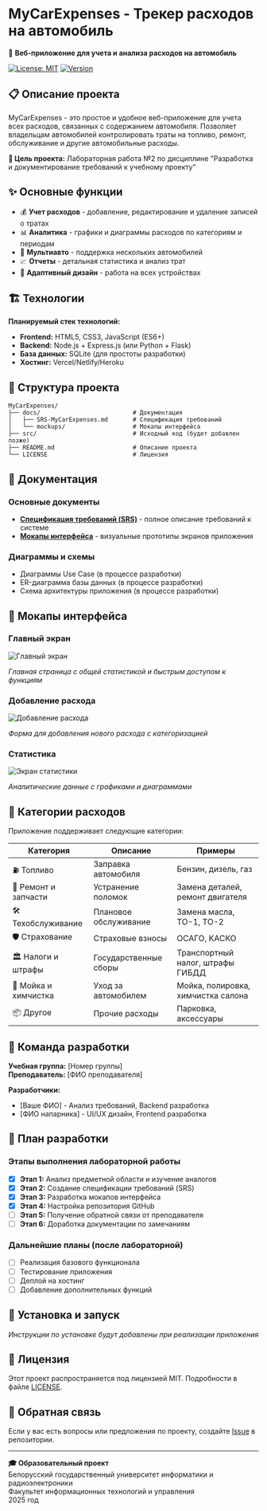 # MyCarExpenses - Трекер расходов на автомобиль

🚗 **Веб-приложение для учета и анализа расходов на автомобиль**

[![License: MIT](https://img.shields.io/badge/License-MIT-yellow.svg)](https://opensource.org/licenses/MIT)
[![Version](https://img.shields.io/badge/Version-1.0-blue.svg)](https://github.com/username/MyCarExpenses)

## 📋 Описание проекта

MyCarExpenses - это простое и удобное веб-приложение для учета всех расходов, связанных с содержанием автомобиля. Позволяет владельцам автомобилей контролировать траты на топливо, ремонт, обслуживание и другие автомобильные расходы.

**🎯 Цель проекта:** Лабораторная работа №2 по дисциплине "Разработка и документирование требований к учебному проекту"

## ✨ Основные функции

- 💰 **Учет расходов** - добавление, редактирование и удаление записей о тратах
- 📊 **Аналитика** - графики и диаграммы расходов по категориям и периодам
- 🚗 **Мультиавто** - поддержка нескольких автомобилей
- 📈 **Отчеты** - детальная статистика и анализ трат
- 📱 **Адаптивный дизайн** - работа на всех устройствах

## 🏗️ Технологии

**Планируемый стек технологий:**
- **Frontend:** HTML5, CSS3, JavaScript (ES6+)
- **Backend:** Node.js + Express.js (или Python + Flask)
- **База данных:** SQLite (для простоты разработки)
- **Хостинг:** Vercel/Netlify/Heroku

## 📁 Структура проекта

```
MyCarExpenses/
├── docs/                          # Документация
│   ├── SRS-MyCarExpenses.md       # Спецификация требований
│   └── mockups/                   # Мокапы интерфейса
├── src/                           # Исходный код (будет добавлен позже)
├── README.md                      # Описание проекта
└── LICENSE                        # Лицензия
```

## 📄 Документация

### Основные документы
- **[Спецификация требований (SRS)](docs/SRS-MyCarExpenses.md)** - полное описание требований к системе
- **[Мокапы интерфейса](docs/mockups/)** - визуальные прототипы экранов приложения

### Диаграммы и схемы
- Диаграммы Use Case (в процессе разработки)
- ER-диаграмма базы данных (в процессе разработки)
- Схема архитектуры приложения (в процессе разработки)

## 🎨 Мокапы интерфейса

### Главный экран
![Главный экран](docs/mockups/car_tracker_main.png)

*Главная страница с общей статистикой и быстрым доступом к функциям*

### Добавление расхода
![Добавление расхода](docs/mockups/add_expense_form.png)

*Форма для добавления нового расхода с категоризацией*

### Статистика
![Экран статистики](docs/mockups/stats_screen.png)

*Аналитические данные с графиками и диаграммами*

## 🚀 Категории расходов

Приложение поддерживает следующие категории:

| Категория | Описание | Примеры |
|-----------|----------|---------|
| ⛽ Топливо | Заправка автомобиля | Бензин, дизель, газ |
| 🔧 Ремонт и запчасти | Устранение поломок | Замена деталей, ремонт двигателя |
| 🛠️ Техобслуживание | Плановое обслуживание | Замена масла, ТО-1, ТО-2 |
| 🛡️ Страхование | Страховые взносы | ОСАГО, КАСКО |
| 🏛️ Налоги и штрафы | Государственные сборы | Транспортный налог, штрафы ГИБДД |
| 🧽 Мойка и химчистка | Уход за автомобилем | Мойка, полировка, химчистка салона |
| 📦 Другое | Прочие расходы | Парковка, аксессуары |

## 👥 Команда разработки

**Учебная группа:** [Номер группы]  
**Преподаватель:** [ФИО преподавателя]

**Разработчики:**
- [Ваше ФИО] - Анализ требований, Backend разработка
- [ФИО напарника] - UI/UX дизайн, Frontend разработка

## 📅 План разработки

### Этапы выполнения лабораторной работы

- [x] **Этап 1:** Анализ предметной области и изучение аналогов
- [x] **Этап 2:** Создание спецификации требований (SRS)
- [x] **Этап 3:** Разработка мокапов интерфейса
- [x] **Этап 4:** Настройка репозитория GitHub
- [ ] **Этап 5:** Получение обратной связи от преподавателя
- [ ] **Этап 6:** Доработка документации по замечаниям

### Дальнейшие планы (после лабораторной)
- [ ] Реализация базового функционала
- [ ] Тестирование приложения
- [ ] Деплой на хостинг
- [ ] Добавление дополнительных функций

## 🔧 Установка и запуск

*Инструкции по установке будут добавлены при реализации приложения*

## 📝 Лицензия

Этот проект распространяется под лицензией MIT. Подробности в файле [LICENSE](LICENSE).

## 🤝 Обратная связь

Если у вас есть вопросы или предложения по проекту, создайте [Issue](https://github.com/username/MyCarExpenses/issues) в репозитории.

---

**🎓 Образовательный проект**  
Белорусский государственный университет информатики и радиоэлектроники  
Факультет информационных технологий и управления  
2025 год
